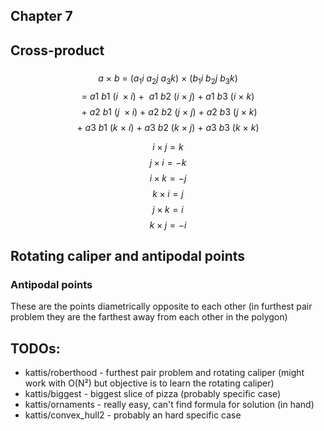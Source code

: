 ## Chapter 7

## Cross-product

### 
$$ a\ \times\ b\ =\ (a_1i\ a_2j\ a_3k)\ \times\ (b_1i\ b_2j\ b_3k)$$
$$ =\ a1\ b1\ (i\ \times i)\ +\ \ a1\ b2\ (i\ \times\ j)\ +\ a1\ b3\ (i\ \times\ k) $$
$$\ +\ a2\ b1\ (j\ \times i)\ +\ a2\ b2\ (j\ \times\ j)\ +\ a2\ b3\ (j\ \times\ k) $$
$$+\ a3\ b1\ (k\ \times\ i)\ +\ a3\ b2\ (k\ \times\ j)\ +\ a3\ b3\ (k\ \times\ k)
$$

$$ i \times j = k$$
$$ j \times i = -k$$
$$ i \times k = -j$$
$$ k \times i = j$$
$$ j \times k = i$$
$$ k \times j = -i$$

## Rotating caliper and antipodal points
### Antipodal points
These are the points diametrically opposite to each other (in furthest pair problem they are the farthest away from each other in the polygon)

## TODOs:
- kattis/roberthood - furthest pair problem and rotating caliper (might work with O(N²) but objective is to learn the rotating caliper)
- kattis/biggest - biggest slice of pizza (probably specific case)
- kattis/ornaments - really easy, can't find formula for solution (in hand)
- kattis/convex_hull2 - probably an hard specific case
